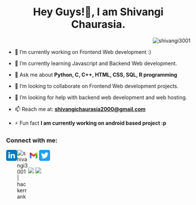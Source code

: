 <h1 align="center">Hey Guys!👋, I am Shivangi Chaurasia.</h1>

<p align="right"> <img src="https://komarev.com/ghpvc/?username=shivangi3001" alt="shivangi3001" /> </p> 

- 🔭 I’m currently working on Frontend Web development :)

- 🌱 I’m currently learning Javascript and Backend Web development.

- 💬 Ask me about **Python, C, C++, HTML, CSS, SQL, R programming**

- 👯 I’m looking to collaborate on Frontend Web development projects. 

- 🤔 I’m looking for help with backend web development and web hosting.

- 📫 Reach me at: **shivangichaurasia2000@gmail.com**

- ⚡ Fun fact **I am currently working on android based project :p**

<!-- linkedin , hackerrank, gmail, twitter -->

### Connect with me:

[<img align="left" alt="shivangi3001 | LinkedIn" width="30px" src="https://github.com/edent/SuperTinyIcons/blob/master/images/svg/linkedin.svg" />](https://www.linkedin.com/in/shivangi-chaurasia-aa14371a1/)

[<img align="left" alt="shivangi3001 | hackerrank" width="30px" src="https://cdn.jsdelivr.net/npm/simple-icons@v3/icons/hackerrank.svg" />](https://www.hackerrank.com/shivangi3001)

[<img align="left" alt="Shivangi Chaurasia | Gmail" width="30px" src="https://github.com/edent/SuperTinyIcons/blob/master/images/svg/gmail.svg" />](mailto:shivangichaurasia2000@gmail.com)


[<img align="left" alt="Shivangi Chaurasia | Twitter" width="30px" src="https://github.com/edent/SuperTinyIcons/blob/master/images/svg/twitter.svg" />](https://twitter.com/shivangi30_)
<br></br>

<img src="https://github-readme-stats.vercel.app/api?username=shivangi3001&&show_icons=true&title_color=ffffff&icon_color=bb2acf&text_color=daf7dc&bg_color=151515">

<img src="https://github-readme-stats.vercel.app/api/top-langs/?username=shivangi3001&layout=compact&hide_border=false&title_color=ffffff&text_color=daf7dc&icon_color=bb2acf&bg_color=191919">

<!-- **Language and tools to be added** -->
